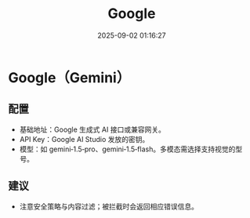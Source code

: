 ﻿---
title: Google
date: 2025-09-02 01:16:27
---

# Google（Gemini）

## 配置
- 基础地址：Google 生成式 AI 接口或兼容网关。
- API Key：Google AI Studio 发放的密钥。
- 模型：如 gemini‑1.5‑pro、gemini‑1.5‑flash。多模态需选择支持视觉的型号。

## 建议
- 注意安全策略与内容过滤；被拦截时会返回相应错误信息。


